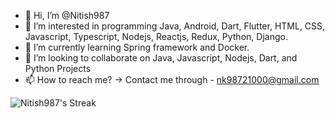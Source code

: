 - 👋 Hi, I’m @Nitish987
- 👀 I’m interested in programming Java, Android, Dart, Flutter, HTML, CSS, Javascript, Typescript, Nodejs, Reactjs, Redux, Python, Django.
- 🌱 I’m currently learning Spring framework and Docker.
- 💞️ I’m looking to collaborate on Java, Javascript, Nodejs, Dart, and Python Projects
- 📫 How to reach me? -> Contact me through - nk98721000@gmail.com

![Nitish987's Streak](https://github-readme-streak-stats.herokuapp.com/?user=Nitish987&theme=dracula&hide_border=true)

<!---
Nitish987/Nitish987 is a ✨ special ✨ repository because its `README.md` (this file) appears on your GitHub profile.
You can click the Preview link to take a look at your changes.
--->
